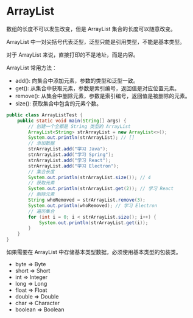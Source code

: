 # ArrayList

数组的长度不可以发生改变，但是 ArrayList 集合的长度可以随意改变。

ArrayList 中一对尖括号代表泛型，泛型只能是引用类型，不能是基本类型。

对于 ArrayList 来说，直接打印的不是地址，而是内容。

ArrayList 常用方法：

+ add(): 向集合中添加元素，参数的类型和泛型一致。
+ get(): 从集合中获取元素，参数是索引编号，返回值是对应位置元素。
+ remove(): 从集合中删除元素，参数是索引编号，返回值是被删除的元素。
+ size(): 获取集合中包含的元素个数。

```java
public class ArrayListTest {
    public static void main(String[] args) {
        // 创建一个全都是 String 类型的 ArrayList
        ArrayList<String> strArrayList = new ArrayList<>();
        System.out.println(strArrayList); // []
        // 添加数据
        strArrayList.add("学习 Java");
        strArrayList.add("学习 Spring");
        strArrayList.add("学习 React");
        strArrayList.add("学习 Electron");
        // 集合长度
        System.out.println(strArrayList.size()); // 4
        // 获取元素
        System.out.println(strArrayList.get(2)); // 学习 React
        // 删除元素
        String whoRemoved = strArrayList.remove(3);
        System.out.println(whoRemoved); // 学习 Electron
        // 遍历集合
        for (int i = 0; i < strArrayList.size(); i++) {
            System.out.println(strArrayList.get(i));
        }
    }
}
```

如果需要在 ArrayList 中存储基本类型数据，必须使用基本类型的包装类。

+ byte    =>    Byte
+ short   =>    Short
+ int     =>    Integer
+ long    =>    Long
+ float   =>    Float
+ double  =>    Double
+ char    =>    Character
+ boolean =>    Boolean
